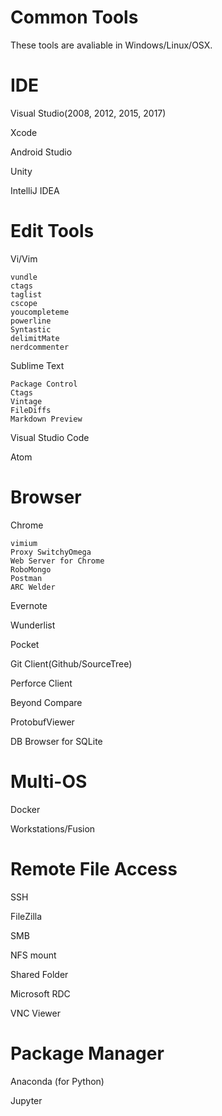 Common Tools
========
These tools are avaliable in Windows/Linux/OSX.

# IDE

Visual Studio(2008, 2012, 2015, 2017)

Xcode

Android Studio

Unity

IntelliJ IDEA


# Edit Tools
Vi/Vim

	vundle
	ctags
	taglist
	cscope
	youcompleteme
	powerline
	Syntastic
	delimitMate
	nerdcommenter


Sublime Text
	
	Package Control
	Ctags
	Vintage
	FileDiffs
	Markdown Preview


Visual Studio Code

Atom

# Browser

Chrome

	vimium
	Proxy SwitchyOmega
	Web Server for Chrome
	RoboMongo
	Postman
	ARC Welder

Evernote

Wunderlist

Pocket

Git Client(Github/SourceTree)

Perforce Client

Beyond Compare

ProtobufViewer

DB Browser for SQLite


# Multi-OS

Docker

Workstations/Fusion



# Remote File Access

SSH

FileZilla

SMB

NFS mount

Shared Folder

Microsoft RDC

VNC Viewer


# Package Manager

Anaconda (for Python)

Jupyter

